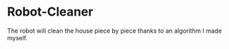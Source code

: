 # Robot-Cleaner
The robot will clean the house piece by piece thanks to an algorithm I made myself.
